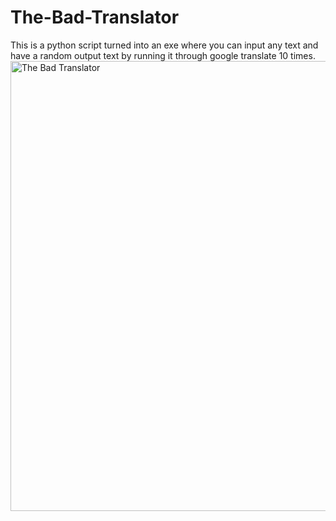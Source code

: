 # The-Bad-Translator
This is a python script turned into an exe where you can input any text and have a random output text by running it through google translate 10 times.
<img width="720" height="720" alt="The Bad Translator" src="https://github.com/user-attachments/assets/e7188f1d-5bdd-42bc-95f0-545ad4dbea76" />
